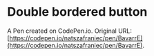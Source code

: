 # Double bordered button

A Pen created on CodePen.io. Original URL: [https://codepen.io/natszafraniec/pen/BavarrE](https://codepen.io/natszafraniec/pen/BavarrE).

